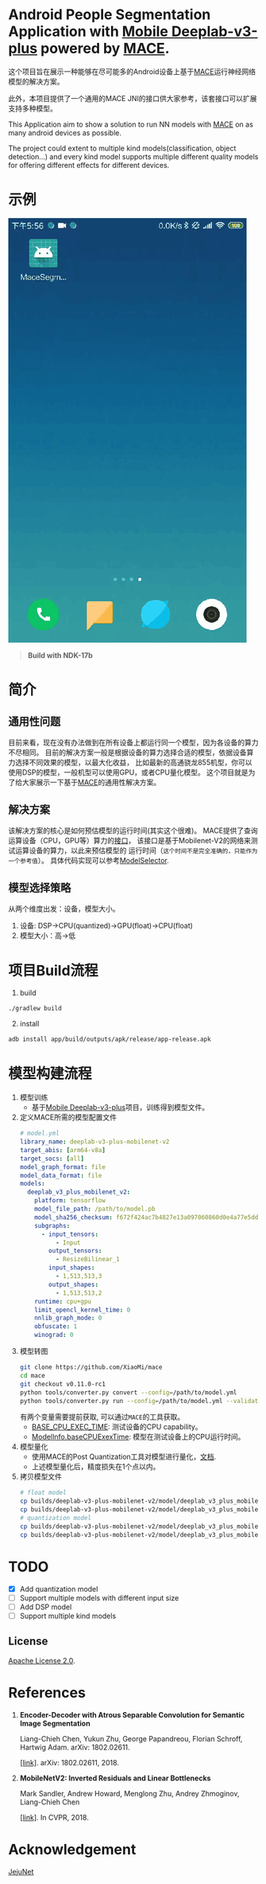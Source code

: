# Android People Segmentation Application with [Mobile Deeplab-v3-plus](https://github.com/nolanliou/mobile-deeplab-v3-plus) powered by [MACE](https://github.com/XiaoMi/mace).

这个项目旨在展示一种能够在尽可能多的Android设备上基于[MACE](https://github.com/XiaoMi/mace)运行神经网络模型的解决方案。

此外，本项目提供了一个通用的MACE JNI的接口供大家参考，该套接口可以扩展支持多种模型。

This Application aim to show a solution to run NN models with [MACE](https://github.com/XiaoMi/mace) on
 as many android devices as possible.

The project could extent to multiple kind models(classification, object detection...)
 and every kind model supports multiple different quality models for offering different effects for different devices.
 
# 示例
![Demo](docs/demo.gif)

> **Build with NDK-17b**

# 简介
## 通用性问题
目前来看，现在没有办法做到在所有设备上都运行同一个模型，因为各设备的算力不尽相同。
目前的解决方案一般是根据设备的算力选择合适的模型，依据设备算力选择不同效果的模型，以最大化收益，
比如最新的高通骁龙855机型，你可以使用DSP的模型，一般机型可以使用GPU，或者CPU量化模型。
这个项目就是为了给大家展示一下基于[MACE](https://github.com/XiaoMi/mace)的通用性解决方案。
 
## 解决方案
该解决方案的核心是如何预估模型的运行时间(其实这个很难)。
MACE提供了查询运算设备（CPU，GPU等）算力的[接口](https://github.com/XiaoMi/mace/blob/master/mace/public/mace.h#L137)，
该接口是基于Mobilenet-V2的网络来测试运算设备的算力，以此来预估模型的
运行时间（`这个时间不是完全准确的，只能作为一个参考值`）。
具体代码实现可以参考[ModelSelector](app/src/main/java/com/nolan/macesegmentationdemo/segmentation/ModelSelector.java).

## 模型选择策略
从两个维度出发：设备，模型大小。
1. 设备: DSP->CPU(quantized)->GPU(float)->CPU(float)
2. 模型大小：高->低

# 项目Build流程
1. build
```bash
./gradlew build
```
2. install
```bash
adb install app/build/outputs/apk/release/app-release.apk
```

# 模型构建流程
1. 模型训练
    * 基于[Mobile Deeplab-v3-plus](https://github.com/nolanliou/mobile-deeplab-v3-plus)项目，训练得到模型文件。
2. 定义MACE所需的模型配置文件
    ```yaml
    # model.yml
    library_name: deeplab-v3-plus-mobilenet-v2
    target_abis: [arm64-v8a]
    target_socs: [all]
    model_graph_format: file
    model_data_format: file
    models:
      deeplab_v3_plus_mobilenet_v2:
        platform: tensorflow
        model_file_path: /path/to/model.pb
        model_sha256_checksum: f672f424ac7b4827e13a097060860d0e4a77e5dd2933492be4329635fe1dfab2
        subgraphs:
          - input_tensors:
              - Input
            output_tensors:
              - ResizeBilinear_1
            input_shapes:
              - 1,513,513,3
            output_shapes:
              - 1,513,513,2
        runtime: cpu+gpu
        limit_opencl_kernel_time: 0
        nnlib_graph_mode: 0
        obfuscate: 1
        winograd: 0
    ```
3. 模型转图
    ```bash
    git clone https://github.com/XiaoMi/mace
    cd mace
    git checkout v0.11.0-rc1
    python tools/converter.py convert --config=/path/to/model.yml
    python tools/converter.py run --config=/path/to/model.yml --validate --disable_tuning
    ```
    有两个变量需要提前获取, 可以通过`MACE`的工具获取。
    * [BASE_CPU_EXEC_TIME](app/src/main/java/com/nolan/macesegmentationdemo/segmentation/ModelSelector.java): 测试设备的CPU capability。
    * [ModelInfo.baseCPUExexTime](app/src/main/java/com/nolan/macesegmentationdemo/common/ModelInfo.java): 模型在测试设备上的CPU运行时间。
4. 模型量化
    * 使用MACE的Post Quantization工具对模型进行量化，[文档](https://mace.readthedocs.io/en/latest/user_guide/quantization_usage.html).
    * 上述模型量化后，精度损失在1个点以内。
5. 拷贝模型文件
    ```sh
    # float model
    cp builds/deeplab-v3-plus-mobilenet-v2/model/deeplab_v3_plus_mobilenet_v2.pb app/src/main/assets/deeplab_v3_plus_mobilenet_v2.pb
    cp builds/deeplab-v3-plus-mobilenet-v2/model/deeplab_v3_plus_mobilenet_v2.data app/src/main/assets/deeplab_v3_plus_mobilenet_v2.data
    # quantization model
    cp builds/deeplab-v3-plus-mobilenet-v2/model/deeplab_v3_plus_mobilenet_v2.pb app/src/main/assets/deeplab_v3_plus_mobilenet_v2_quant.pb
    cp builds/deeplab-v3-plus-mobilenet-v2/model/deeplab_v3_plus_mobilenet_v2.data app/src/main/assets/deeplab_v3_plus_mobilenet_v2_qunat.data
    ```


# TODO
- [x] Add quantization model
- [ ] Support multiple models with different input size
- [ ] Add DSP model
- [ ] Support multiple kind models

## License
[Apache License 2.0](LICENSE).

# References
1. **Encoder-Decoder with Atrous Separable Convolution for Semantic Image Segmentation**<br>

    Liang-Chieh Chen, Yukun Zhu, George Papandreou, Florian Schroff, Hartwig Adam. arXiv: 1802.02611.<br>

    [[link]](https://arxiv.org/abs/1802.02611). arXiv: 1802.02611, 2018.
   
2. **MobileNetV2: Inverted Residuals and Linear Bottlenecks**<br />

    Mark Sandler, Andrew Howard, Menglong Zhu, Andrey Zhmoginov, Liang-Chieh Chen<br />
   
    [[link]](https://arxiv.org/abs/1801.04381). In CVPR, 2018.

# Acknowledgement
[JejuNet](https://github.com/tantara/JejuNet)

